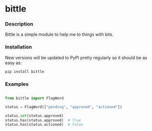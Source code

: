 # bittle

### Description

Bittle is a simple module to help me to things with bits.

### Installation

New versions will be updated to PyPI pretty regularly so it should be as easy
as:

```bash
pip install bittle
```

### Examples

```python

from bittle import FlagWord

status = FlagWord(["pending", "approved", "actioned"])

status.set(status.approved)
status.has(status.approved)  # True
status.has(status.actioned)  # False

```

